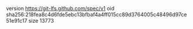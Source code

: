 version https://git-lfs.github.com/spec/v1
oid sha256:218fea8c4d6fde5ebc13bfbaf4a4ff015cc89d3764005c48496d97ce51e91c17
size 13773
